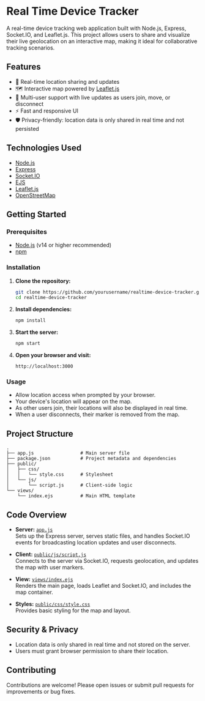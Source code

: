 # Real Time Device Tracker

A real-time device tracking web application built with Node.js, Express, Socket.IO, and Leaflet.js. This project allows users to share and visualize their live geolocation on an interactive map, making it ideal for collaborative tracking scenarios.

## Features

- 📍 Real-time location sharing and updates
- 🗺️ Interactive map powered by [Leaflet.js](https://leafletjs.com/)
- 🔗 Multi-user support with live updates as users join, move, or disconnect
- ⚡ Fast and responsive UI
- 🛡️ Privacy-friendly: location data is only shared in real time and not persisted

## Technologies Used

- [Node.js](https://nodejs.org/)
- [Express](https://expressjs.com/)
- [Socket.IO](https://socket.io/)
- [EJS](https://ejs.co/)
- [Leaflet.js](https://leafletjs.com/)
- [OpenStreetMap](https://www.openstreetmap.org/)

## Getting Started

### Prerequisites

- [Node.js](https://nodejs.org/) (v14 or higher recommended)
- [npm](https://www.npmjs.com/)

### Installation

1. **Clone the repository:**

   ```sh
   git clone https://github.com/yourusername/realtime-device-tracker.git
   cd realtime-device-tracker
   ```

2. **Install dependencies:**

   ```sh
   npm install
   ```

3. **Start the server:**

   ```sh
   npm start
   ```

4. **Open your browser and visit:**
   ```
   http://localhost:3000
   ```

### Usage

- Allow location access when prompted by your browser.
- Your device's location will appear on the map.
- As other users join, their locations will also be displayed in real time.
- When a user disconnects, their marker is removed from the map.

## Project Structure

```
.
├── app.js                 # Main server file
├── package.json           # Project metadata and dependencies
├── public/
│   ├── css/
│   │   └── style.css      # Stylesheet
│   └── js/
│       └── script.js      # Client-side logic
└── views/
    └── index.ejs          # Main HTML template
```

## Code Overview

- **Server:** [`app.js`](app.js)  
  Sets up the Express server, serves static files, and handles Socket.IO events for broadcasting location updates and user disconnects.

- **Client:** [`public/js/script.js`](public/js/script.js)  
  Connects to the server via Socket.IO, requests geolocation, and updates the map with user markers.

- **View:** [`views/index.ejs`](views/index.ejs)  
  Renders the main page, loads Leaflet and Socket.IO, and includes the map container.

- **Styles:** [`public/css/style.css`](public/css/style.css)  
  Provides basic styling for the map and layout.

## Security & Privacy

- Location data is only shared in real time and not stored on the server.
- Users must grant browser permission to share their location.

## Contributing

Contributions are welcome! Please open issues or submit pull requests for improvements or bug fixes.
